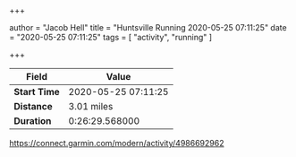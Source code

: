 +++

author = "Jacob Hell"
title = "Huntsville Running 2020-05-25 07:11:25"
date = "2020-05-25 07:11:25"
tags = [
    "activity", "running"
]

+++

<!--more-->

|Field  |Value  |
|--- | --- |
|**Start Time**|2020-05-25 07:11:25|
|**Distance**|3.01 miles|
|**Duration**|0:26:29.568000|

https://connect.garmin.com/modern/activity/4986692962